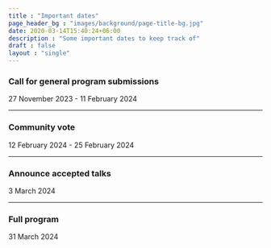 ```yaml
---
title : "Important dates"
page_header_bg : "images/background/page-title-bg.jpg"
date: 2020-03-14T15:40:24+06:00
description : "Some important dates to keep track of"
draft : false
layout : "single"
---
```


### Call for general program submissions
27 November 2023 - 11 February 2024  

---
 
### Community vote
12 February 2024 - 25 February 2024

---

### Announce accepted talks
3 March 2024

---

### Full program
31 March 2024 

